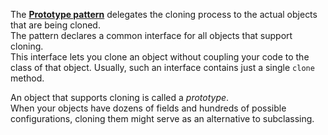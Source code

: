 The **[Prototype pattern](https://refactoring.guru/design-patterns/prototype)** delegates the cloning process to the actual objects that are being cloned. \
The pattern declares a common interface for all objects that support cloning. \
This interface lets you clone an object without coupling your code to the class of that object. Usually, such an interface contains just a single `clone` method.

An object that supports cloning is called a *prototype*. \
When your objects have dozens of fields and hundreds of possible configurations, cloning them might serve as an alternative to subclassing.
